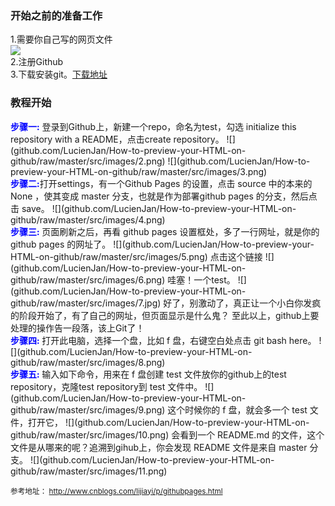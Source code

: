 ### 开始之前的准备工作
1.需要你自己写的网页文件  
![](github.com/LucienJan/How-to-preview-your-HTML-on-github/raw/master/src/images/1.png)  
2.注册Github  
3.下载安装git。[下载地址](https://git-scm.com/downloads)

### 教程开始  
<font face="黑体" color="blue">
<strong>步骤一:</strong></font>
登录到Github上，新建一个repo，命名为test，勾选 initialize this repository with a README，点击create repository。  
![](github.com/LucienJan/How-to-preview-your-HTML-on-github/raw/master/src/images/2.png)  
![](github.com/LucienJan/How-to-preview-your-HTML-on-github/raw/master/src/images/3.png)  
<br />
<font face="黑体" color="blue"><strong>步骤二:</strong></font>打开settings，有一个Github Pages 的设置，点击 source 中的本来的 None ，使其变成 master 分支，也就是作为部署github pages 的分支，然后点击 save。  
![](github.com/LucienJan/How-to-preview-your-HTML-on-github/raw/master/src/images/4.png)  
<br />
<font face="黑体" color="blue">
<strong>步骤三:</strong>
</font>页面刷新之后，再看 github pages 设置框处，多了一行网址，就是你的 github pages 的网址了。  
![](github.com/LucienJan/How-to-preview-your-HTML-on-github/raw/master/src/images/5.png)  
点击这个链接  
![](github.com/LucienJan/How-to-preview-your-HTML-on-github/raw/master/src/images/6.png)  
哇塞！一个test。  
![](github.com/LucienJan/How-to-preview-your-HTML-on-github/raw/master/src/images/7.jpg)  
好了，别激动了，真正让一个小白你发疯的阶段开始了，有了自己的网址，但页面显示是什么鬼？  
至此以上，github上要处理的操作告一段落，该上Git了！  
<br />
<font face="黑体" color="blue">
<strong>步骤四:</strong>
</font>打开此电脑，选择一个盘，比如 f 盘，右键空白处点击 git bash here。  
![](github.com/LucienJan/How-to-preview-your-HTML-on-github/raw/master/src/images/8.png)  
<br />
<font face="黑体" color="blue">
<strong>步骤五:</strong>
</font>输入如下命令，用来在 f 盘创建 test 文件放你的github上的test repository，克隆test repository到 test 文件中。  
![](github.com/LucienJan/How-to-preview-your-HTML-on-github/raw/master/src/images/9.png)  
这个时候你的 f 盘，就会多一个 test 文件，打开它，  
![](github.com/LucienJan/How-to-preview-your-HTML-on-github/raw/master/src/images/10.png)  
会看到一个 README.md 的文件，这个文件是从哪来的呢？追溯到gihub上，你会发现 README 文件是来自 master 分支。  
![](github.com/LucienJan/How-to-preview-your-HTML-on-github/raw/master/src/images/11.png)  
<br />


<sub>参考地址：
<a href="http://www.cnblogs.com/lijiayi/p/githubpages.html">http://www.cnblogs.com/lijiayi/p/githubpages.html</a>
</sub>
